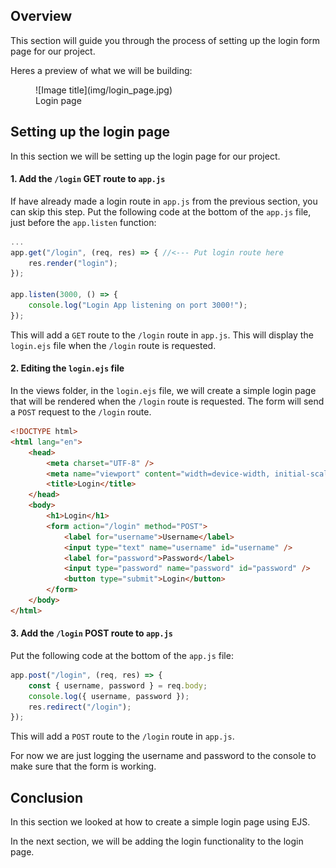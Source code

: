 ## Overview

This section will guide you through the process of setting up the login form page for our project.

Heres a preview of what we will be building:

<figure markdown>
  ![Image title](img/login_page.jpg)
  <figcaption>Login page</figcaption>
</figure>

## Setting up the login page

In this section we will be setting up the login page for our project.

#### 1. Add the `/login` GET route to `app.js`

If have already made a login route in `app.js` from the previous section, you can skip this step.
Put the following code at the bottom of the `app.js` file, just before the `app.listen` function:

```javascript
...
app.get("/login", (req, res) => { //<--- Put login route here
	res.render("login");
});

app.listen(3000, () => {
	console.log("Login App listening on port 3000!");
});
```

This will add a `GET` route to the `/login` route in `app.js`. This will display the `login.ejs` file when the `/login` route is requested.

#### 2. Editing the `login.ejs` file

In the views folder, in the `login.ejs` file, we will create a simple login page that will be rendered when the `/login` route is requested. The form will send a `POST` request to the `/login` route.

```html
<!DOCTYPE html>
<html lang="en">
	<head>
		<meta charset="UTF-8" />
		<meta name="viewport" content="width=device-width, initial-scale=1.0" />
		<title>Login</title>
	</head>
	<body>
		<h1>Login</h1>
		<form action="/login" method="POST">
			<label for="username">Username</label>
			<input type="text" name="username" id="username" />
			<label for="password">Password</label>
			<input type="password" name="password" id="password" />
			<button type="submit">Login</button>
		</form>
	</body>
</html>
```

#### 3. Add the `/login` POST route to `app.js`

Put the following code at the bottom of the `app.js` file:

```javascript
app.post("/login", (req, res) => {
	const { username, password } = req.body;
	console.log({ username, password });
	res.redirect("/login");
});
```

This will add a `POST` route to the `/login` route in `app.js`.

For now we are just logging the username and password to the console to make sure that the form is working.

## Conclusion

In this section we looked at how to create a simple login page using EJS.

In the next section, we will be adding the login functionality to the login page.
